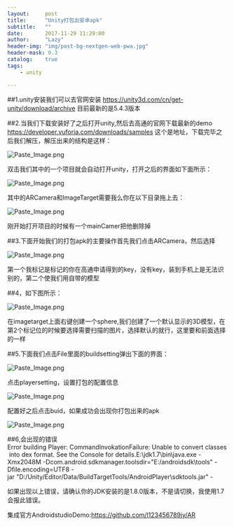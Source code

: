 ```yaml
---
layout:     post
title:      "Unity打包出安卓apk"
subtitle:   ""
date:       2017-11-29 11:29:00
author:     "Lazy"
header-img: "img/post-bg-nextgen-web-pwa.jpg"
header-mask: 0.3
catalog:    true
tags:
    - unity

---
```





##1.unity安装我们可以去官网安装 https://unity3d.com/cn/get-unity/download/archive   目前最新的是5.4.3版本

##2.当我们下载安装好了之后打开unity,然后去高通的官网下载最新的demo
https://developer.vuforia.com/downloads/samples  这个是地址，下载完毕之后我们解压，解压出来的结构是这样：


![Paste_Image.png](http://upload-images.jianshu.io/upload_images/1205414-35738b8308d3033d.png?imageMogr2/auto-orient/strip%7CimageView2/2/w/1240)

双击我们其中的一个项目就会自动打开unity，打开之后的界面如下面所示：

![Paste_Image.png](http://upload-images.jianshu.io/upload_images/1205414-0c4accadb31fe877.png?imageMogr2/auto-orient/strip%7CimageView2/2/w/1240)


其中的ARCamera和ImageTarget需要我么你在以下目录拖上去：


![Paste_Image.png](http://upload-images.jianshu.io/upload_images/1205414-22ee9d3d754bee8e.png?imageMogr2/auto-orient/strip%7CimageView2/2/w/1240)

刚开始打开项目的时候有一个mainCamer把他删除掉

##3.下面开始我们的打包apk的主要操作首先我们点击ARCamera，然后选择

![Paste_Image.png](http://upload-images.jianshu.io/upload_images/1205414-45d39d561333305d.png?imageMogr2/auto-orient/strip%7CimageView2/2/w/1240)

第一个我标记是标记的你在高通申请得到的key，没有key，装到手机上是无法识别的，第二个使我们用自带的模型


##4，如下图所示：

![Paste_Image.png](http://upload-images.jianshu.io/upload_images/1205414-dc81fbd12b2b74a7.png?imageMogr2/auto-orient/strip%7CimageView2/2/w/1240)


在imagetarget上面右键创建一个sphere,我们创建了一个默认显示的3D模型，在第2个标记位的时候要选择需要扫描的图片，选择默认的就行，这里要和前面选择的一样


##5.下面我们点击File里面的buildsetting弹出下面的界面：

![Paste_Image.png](http://upload-images.jianshu.io/upload_images/1205414-dcc9e586fbdf8433.png?imageMogr2/auto-orient/strip%7CimageView2/2/w/1240)


点击playersetting，设置打包的配置信息


![Paste_Image.png](http://upload-images.jianshu.io/upload_images/1205414-1151afaefe5e7b5b.png?imageMogr2/auto-orient/strip%7CimageView2/2/w/1240)

配置好之后点击buid，如果成功会出现你打包出来的apk

![Paste_Image.png](http://upload-images.jianshu.io/upload_images/1205414-fa4e8bef1b635f06.png?imageMogr2/auto-orient/strip%7CimageView2/2/w/1240)


##6,会出现的错误
  Error building Player: CommandInvokationFailure: Unable to convert classes into dex format. See the Console for details.E:\jdk1.7\bin\java.exe -Xmx2048M -Dcom.android.sdkmanager.toolsdir="E:/androidsdk\tools" -Dfile.encoding=UTF8 -jar "D:/Unity/Editor/Data/BuildTargetTools/AndroidPlayer\sdktools.jar" -

如果出现以上错误，请确认你的JDK安装的是1.8.0版本，不是请切换，我使用1.7会报此错误。


集成官方AndroidstudioDemo:https://github.com/l123456789jy/AR
